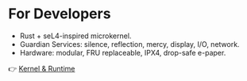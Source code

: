 # For Developers

- Rust + seL4-inspired microkernel.  
- Guardian Services: silence, reflection, mercy, display, I/O, network.  
- Hardware: modular, FRU replaceable, IPX4, drop-safe e-paper.  

👉 [Kernel & Runtime](../docs/030-kernel-runtime.md)
